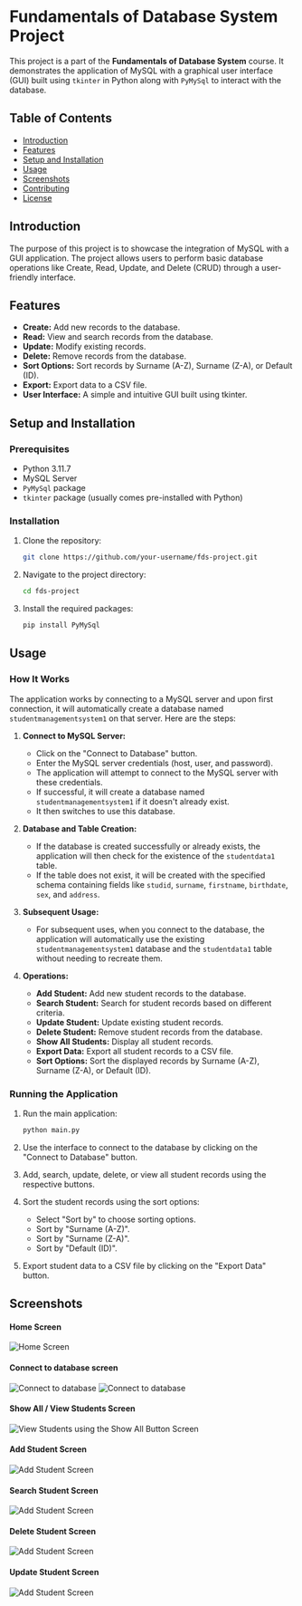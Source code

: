 # Fundamentals of Database System Project

This project is a part of the **Fundamentals of Database System** course. It demonstrates the application of MySQL with a graphical user interface (GUI) built using `tkinter` in Python along with `PyMySql` to interact with the database.

## Table of Contents

- [Introduction](#introduction)
- [Features](#features)
- [Setup and Installation](#setup-and-installation)
- [Usage](#usage)
- [Screenshots](#screenshots)
- [Contributing](#contributing)
- [License](#license)

## Introduction

The purpose of this project is to showcase the integration of MySQL with a GUI application. The project allows users to perform basic database operations like Create, Read, Update, and Delete (CRUD) through a user-friendly interface.

## Features

- **Create:** Add new records to the database.
- **Read:** View and search records from the database.
- **Update:** Modify existing records.
- **Delete:** Remove records from the database.
- **Sort Options:** Sort records by Surname (A-Z), Surname (Z-A), or Default (ID).
- **Export:** Export data to a CSV file.
- **User Interface:** A simple and intuitive GUI built using tkinter.

## Setup and Installation

### Prerequisites

- Python 3.11.7
- MySQL Server
- `PyMySql` package
- `tkinter` package (usually comes pre-installed with Python)

### Installation

1. Clone the repository:
    ```sh
    git clone https://github.com/your-username/fds-project.git
    ```

2. Navigate to the project directory:
    ```sh
    cd fds-project
    ```

3. Install the required packages:
    ```sh
    pip install PyMySql
    ```

## Usage

### How It Works

The application works by connecting to a MySQL server and upon first connection, it will automatically create a database named `studentmanagementsystem1` on that server. Here are the steps:

1. **Connect to MySQL Server:** 
    - Click on the "Connect to Database" button.
    - Enter the MySQL server credentials (host, user, and password).
    - The application will attempt to connect to the MySQL server with these credentials.
    - If successful, it will create a database named `studentmanagementsystem1` if it doesn't already exist.
    - It then switches to use this database.

2. **Database and Table Creation:**
    - If the database is created successfully or already exists, the application will then check for the existence of the `studentdata1` table.
    - If the table does not exist, it will be created with the specified schema containing fields like `studid`, `surname`, `firstname`, `birthdate`, `sex`, and `address`.

3. **Subsequent Usage:**
    - For subsequent uses, when you connect to the database, the application will automatically use the existing `studentmanagementsystem1` database and the `studentdata1` table without needing to recreate them.

4. **Operations:**
    - **Add Student:** Add new student records to the database.
    - **Search Student:** Search for student records based on different criteria.
    - **Update Student:** Update existing student records.
    - **Delete Student:** Remove student records from the database.
    - **Show All Students:** Display all student records.
    - **Export Data:** Export all student records to a CSV file.
    - **Sort Options:** Sort the displayed records by Surname (A-Z), Surname (Z-A), or Default (ID).

### Running the Application

1. Run the main application:
    ```sh
    python main.py
    ```

2. Use the interface to connect to the database by clicking on the "Connect to Database" button.

3. Add, search, update, delete, or view all student records using the respective buttons.

4. Sort the student records using the sort options:
    - Select "Sort by" to choose sorting options.
    - Sort by "Surname (A-Z)".
    - Sort by "Surname (Z-A)".
    - Sort by "Default (ID)".

5. Export student data to a CSV file by clicking on the "Export Data" button.

## Screenshots

#### Home Screen 
![Home Screen](Screenshots/1.png)

#### Connect to database screen
![Connect to database ](Screenshots/2.png)
![Connect to database ](Screenshots/3.png)

#### Show All / View Students Screen
![View Students using the Show All Button Screen](Screenshots/showall.png)

#### Add Student Screen
![Add Student Screen](Screenshots/adding.png)

#### Search Student Screen
![Add Student Screen](Screenshots/search.png)

#### Delete Student Screen
![Add Student Screen](Screenshots/delete.png)

#### Update Student Screen
![Add Student Screen](Screenshots/updateedit.png)

